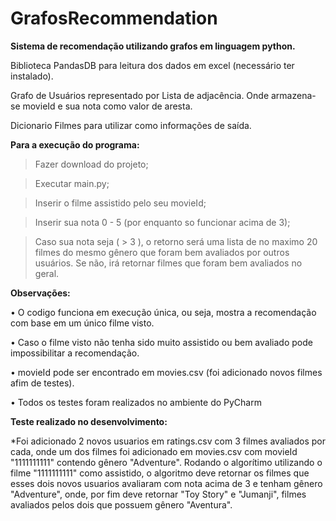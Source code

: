 # GrafosRecommendation
**Sistema de recomendação utilizando grafos em linguagem python.**

Biblioteca PandasDB para leitura dos dados em excel (necessário ter instalado).

Grafo de Usuários representado por Lista de adjacência. Onde armazena-se movieId e sua nota como valor de aresta.

Dicionario Filmes para utilizar como informações de saída.

**Para a execução do programa:**

> Fazer download do projeto;

> Executar main.py;

> Inserir o filme assistido pelo seu movieId; 

> Inserir sua nota 0 - 5 (por enquanto so funcionar acima de 3);

> Caso sua nota seja ( > 3 ), o retorno será uma lista de no maximo 20 filmes do mesmo gênero que foram bem avaliados por outros usuários. Se não, irá retornar filmes que foram bem avaliados no geral.

**Observações:**

• O codigo funciona em execução única, ou seja, mostra a recomendação com base em um único filme visto. 

• Caso o filme visto não tenha sido muito assistido ou bem avaliado pode impossibilitar a recomendação.

• movieId pode ser encontrado em movies.csv (foi adicionado novos filmes afim de testes).

• Todos os testes foram realizados no ambiente do PyCharm

**Teste realizado no desenvolvimento:**

*Foi adicionado 2 novos usuarios em ratings.csv com 3 filmes avaliados por cada, onde um dos filmes foi adicionado em movies.csv com movieId "1111111111" contendo gênero "Adventure". Rodando o algorítimo utilizando o filme "1111111111" como assistido, o algoritmo deve retornar os filmes que esses dois novos usuarios avaliaram com nota acima de 3 e tenham gênero "Adventure", onde, por fim deve retornar "Toy Story" e "Jumanji", filmes avaliados pelos dois que possuem gênero "Aventura".
